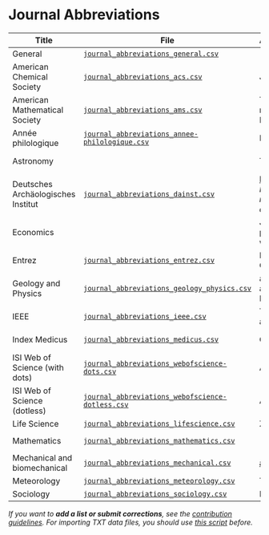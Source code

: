 # Journal Abbreviations

| Title | File | Author/Contributor | Note |
| -- | -- | -- | -- |
| General | [`journal_abbreviations_general.csv`](journal_abbreviations_general.csv) | | |
| American Chemical Society | [`journal_abbreviations_acs.csv`](journal_abbreviations_acs.csv) | J. Gutow |
| American Mathematical Society | [`journal_abbreviations_ams.csv`](journal_abbreviations_ams.csv) | Tzu-Hao Wei, minor additions by Matthias Mayr. |
| Année philologique | [`journal_abbreviations_annee-philologique.csv`](journal_abbreviations_annee-philologique.csv) | Domenico Cufalo | Provides non-ISO abbreviations only. |
| Astronomy | | Tim Staley | [Source](https://raw.githubusercontent.com/timstaley/jabref-astro-abbreviations/master/MNRAS_abbreviations.txt). Please contribute using [GitHub](https://github.com/timstaley/jabref-astro-abbreviations). |
| Deutsches Archäologisches Institut | [`journal_abbreviations_dainst.csv`](journal_abbreviations_dainst.csv) | [Lukas C. Bossert](http://digitales-altertum.de). _Note: provides non-ISO abbreviations only._ |
| Economics | | Jeff Arnold (as as posted on the AEA website) | <https://raw.github.com/jrnold/jabref-econ-journal-abbrevs/master/aea-abbrevs.txt> |
| Entrez | [`journal_abbreviations_entrez.csv`](journal_abbreviations_entrez.csv) | Emmanuel Charpentier | Provides Medline (dotless) abbreviations only. |
| Geology and Physics | [`journal_abbreviations_geology_physics.csv`](journal_abbreviations_geology_physics.csv) | an [anonymous user](https://sourceforge.net/p/jabref/patches/164/) and Jonas Lähnemann. |
| IEEE | [`journal_abbreviations_ieee.csv`](journal_abbreviations_ieee.csv) | Thomas Arildsen and “eyliu” | |
| Index Medicus | [`journal_abbreviations_medicus.csv`](journal_abbreviations_medicus.csv) | Guy Tsafnat | Provides Medline (dotless) abbreviations only. |
| ISI Web of Science (with dots) | [`journal_abbreviations_webofscience-dots.csv`](journal_abbreviations_webofscience-dots.csv) | Alistair Auffret | |
| ISI Web of Science (dotless) | [`journal_abbreviations_webofscience-dotless.csv`](journal_abbreviations_webofscience.csv) | Alistair Auffret | |
| Life Science | [`journal_abbreviations_lifescience.csv`](journal_abbreviations_lifescience.csv) | Zé Roberto Ribeiro | |
| Mathematics | [`journal_abbreviations_mathematics.csv`](journal_abbreviations_mathematics.csv) | | From [MathSciNet](https://mathscinet.ams.org/msnhtml/annser.csv), generated by [`update_mathscinet.py`](../scripts/update_mathscinet.py) |
| Mechanical and biomechanical | [`journal_abbreviations_mechanical.csv`](journal_abbreviations_mechanical.csv) | [anonymous user](https://sourceforge.net/p/jabref/patches/151/) | |
| Meteorology | [`journal_abbreviations_meteorology.csv`](journal_abbreviations_meteorology.csv) | Thijs Heus | |
| Sociology | [`journal_abbreviations_sociology.csv`](journal_abbreviations_sociology.csv) | Ronggui Huang | |

*If you want to **add a list or submit corrections**, see the [contribution guidelines](../CONTRIBUTING.md).
For importing TXT data files, you should use [this script](../scripts/convert_txt2csv.py) before.*
